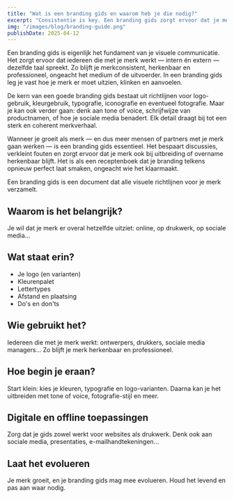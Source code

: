 ```yaml
---
title: "Wat is een branding gids en waarom heb je die nodig?"
excerpt: "Consistentie is key. Een branding gids zorgt ervoor dat je merk herkenbaar blijft, ook als je groeit..."
img: "/images/blog/branding-guide.png"
publishDate: 2025-04-12
---
```


Een branding gids is eigenlijk het fundament van je visuele communicatie. Het zorgt ervoor dat iedereen die met je merk werkt — intern én extern — dezelfde taal spreekt. Zo blijft je merkconsistent, herkenbaar en professioneel, ongeacht het medium of de uitvoerder. In een branding gids leg je vast hoe je merk er moet uitzien, klinken en aanvoelen.

De kern van een goede branding gids bestaat uit richtlijnen voor logo-gebruik, kleurgebruik, typografie, iconografie en eventueel fotografie. Maar je kan ook verder gaan: denk aan tone of voice, schrijfwijze van productnamen, of hoe je sociale media benadert. Elk detail draagt bij tot een sterk en coherent merkverhaal.

Wanneer je groeit als merk — en dus meer mensen of partners met je merk gaan werken — is een branding gids essentieel. Het bespaart discussies, verkleint fouten en zorgt ervoor dat je merk ook bij uitbreiding of overname herkenbaar blijft. Het is als een receptenboek dat je branding telkens opnieuw perfect laat smaken, ongeacht wie het klaarmaakt.

Een branding gids is een document dat alle visuele richtlijnen voor je merk verzamelt.

## Waarom is het belangrijk?

Je wil dat je merk er overal hetzelfde uitziet: online, op drukwerk, op sociale media...

## Wat staat erin?

- Je logo (en varianten)
- Kleurenpalet
- Lettertypes
- Afstand en plaatsing
- Do's en don'ts

## Wie gebruikt het?

Iedereen die met je merk werkt: ontwerpers, drukkers, sociale media managers... Zo blijft je merk herkenbaar en professioneel.

## Hoe begin je eraan?

Start klein: kies je kleuren, typografie en logo-varianten. Daarna kan je het uitbreiden met tone of voice, fotografie-stijl en meer.

## Digitale en offline toepassingen

Zorg dat je gids zowel werkt voor websites als drukwerk. Denk ook aan sociale media, presentaties, e-mailhandtekeningen...

## Laat het evolueren

Je merk groeit, en je branding gids mag mee evolueren. Houd het levend en pas aan waar nodig.
